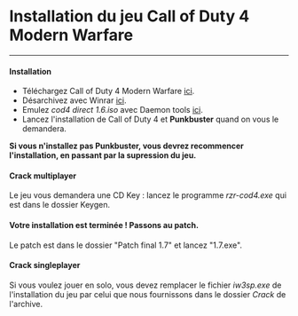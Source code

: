 Installation du jeu Call of Duty 4 Modern Warfare
======
---

#### Installation 

- Téléchargez Call of Duty 4 Modern Warfare [ici](?page=?Jeux).
- Désarchivez avec Winrar [ici](?page=?Logiciels).
- Emulez *cod4 direct 1.6.iso* avec Daemon tools [ici](?page=?Logiciels).
- Lancez l'installation de Call of Duty 4 et **Punkbuster** quand on vous le demandera.

**Si vous n'installez pas Punkbuster, vous devrez recommencer l'installation, en passant par la supression du jeu.**

#### Crack multiplayer

Le jeu vous demandera une CD Key : lancez le programme *rzr-cod4.exe* qui est dans le dossier Keygen.

#### Votre installation est terminée ! Passons au patch.

Le patch est dans le dossier "Patch final 1.7" et lancez "1.7.exe".

#### Crack singleplayer

Si vous voulez jouer en solo, vous devez remplacer le fichier *iw3sp.exe* de l'installation du jeu par celui que nous fournissons dans le dossier *Crack* de l'archive.